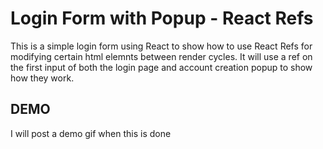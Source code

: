 # Login Form with Popup - React Refs

This is a simple login form using React to show how to use React Refs for modifying certain html elemnts between render cycles. It will use a ref on the first input of both the login page and account creation popup to show how they work.

## DEMO

I will post a demo gif when this is done
